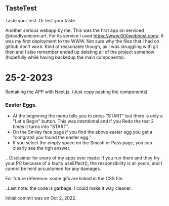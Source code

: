 ## TasteTest 

Taste your test. Or test your taste. 

Another *serious* webapp by me. This was the first app on serviced @deadlyunicorn.art. For its service I used https://www.000webhost.com/. It was my first deployment to the WWW. Not sure why the files that I had on github don't work. Kind of reasonable though, as I was struggling with git then and I also remember ended up deleting all of the project somehow (hopefully while having backedup the main components).   
# 25-2-2023

Remaking the APP with Next.js. (Just copy pasting the components)

### Easter Eggs. 

+ At the beginning the menu tells you to press "START" but there is only a "Let's Begin" button. This was intentional and if you  Redo the test 2 times it turns into "START".
+  On the Smiley face page if you find the above easter egg you get a "congrats! you found the easter egg."
+ If you select the *empty* space on the Smash or Pass page, you can clearly see the righ answer.


.. Disclaimer for every of my apps ever made: If you run them and they fry your PC because of a faulty useEffect(), the responsibility is all yours, and I cannot be held accustomed for any damages.

For future reference: some gifs are linked in the CSS file.

..Last note: the code is garbage. I could make it way cleaner.

Initial commit was on Oct 2, 2022.
